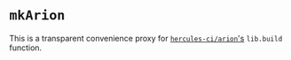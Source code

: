 # `mkArion`

This is a transparent convenience proxy for [`hercules-ci/arion`'s][arion] `lib.build` function.

[arion]: https://github.com/hercules-ci/arion
